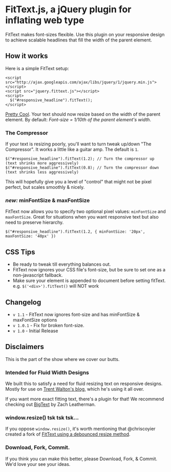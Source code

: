 # FitText.js, a jQuery plugin for inflating web type
FitText makes font-sizes flexible. Use this plugin on your responsive design to achieve scalable headlines that fill the width of the parent element.

## How it works
Here is a simple FitText setup:

    <script src="http://ajax.googleapis.com/ajax/libs/jquery/1/jquery.min.js"></script>
   	<script src="jquery.fittext.js"></script>
   	<script>
      $("#responsive_headline").fitText();
    </script>

[Pretty Cool](http://www.hulu.com/watch/194733/saturday-night-live-miley-cyrus-show). Your text should now resize based on the width of the parent element. By default: *Font-size = 1/10th of the parent element's width*.

### The Compressor
If your text is resizing poorly, you'll want to turn tweak up/down "The Compressor". It works a little like a guitar amp. The default is `1`.

    $("#responsive_headline").fitText(1.2); // Turn the compressor up   (text shrinks more aggressively)
    $("#responsive_headline").fitText(0.8); // Turn the compressor down (text shrinks less aggressively)
    
This will hopefully give you a level of "control" that might not be pixel perfect, but scales smoothly & nicely.

### _new:_ minFontSize & maxFontSize
FitText now allows you to specify two optional pixel values: `minFontSize` and `maxFontSize`. Great for situations when you want responsive text but also need to preserve hierarchy.

    $("#responsive_headline").fitText(1.2, { minFontSize: '20px', maxFontSize: '40px' })

## CSS Tips

* Be ready to tweak till everything balances out.
* FitText now ignores your CSS file's font-size, but be sure to set one as a non-javascript fallback.
* Make sure your element is appended to document before setting fitText. e.g. `$('<div>').fitText()` will NOT work

## Changelog
* `v 1.1` - FitText now ignores font-size and has minFontSize & maxFontSize options
* `v 1.0.1` - Fix for broken font-size.
* `v 1.0` - Initial Release

## Disclaimers
This is the part of the show where we cover our butts.

### Intended for Fluid Width Designs
We built this to satisfy a need for fluid resizing text on responsive designs. Mostly for use on [Trent Walton's blog](http://trentwalton.com), which he's using it all over. 

If you want more exact fitting text, there's a plugin for that! We recommend checking out [BigText](https://github.com/zachleat/BigText) by Zach Leatherman.

### window.resize() tsk tsk tsk...
If you oppose `window.resize()`, it's worth mentioning that @chriscoyier created a fork of [FitText using a debounced resize method](https://github.com/chriscoyier/FitText.js). 

### Download, Fork, Commit.
If you think you can make this better, please Download, Fork, & Commit. We'd love your see your ideas.

